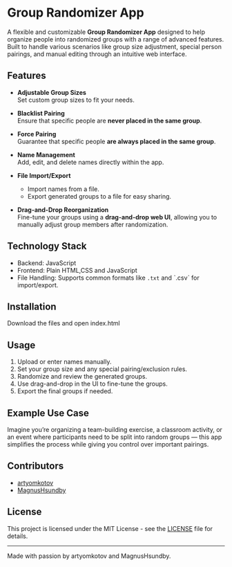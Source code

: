 # Group Randomizer App

A flexible and customizable **Group Randomizer App** designed to help organize people into randomized groups with a range of advanced features. Built to handle various scenarios like group size adjustment, special person pairings, and manual editing through an intuitive web interface.

## Features

- **Adjustable Group Sizes**  
  Set custom group sizes to fit your needs.
  
- **Blacklist Pairing**  
  Ensure that specific people are **never placed in the same group**.

- **Force Pairing**  
  Guarantee that specific people **are always placed in the same group**.

- **Name Management**  
  Add, edit, and delete names directly within the app.

- **File Import/Export**  
  - Import names from a file.
  - Export generated groups to a file for easy sharing.

- **Drag-and-Drop Reorganization**  
  Fine-tune your groups using a **drag-and-drop web UI**, allowing you to manually adjust group members after randomization.

## Technology Stack

- Backend: JavaScript
- Frontend: Plain HTML,CSS and JavaScript
- File Handling: Supports common formats like `.txt` and ˋ.csvˋ for import/export.

## Installation 

Download the files and open index.html

## Usage

1. Upload or enter names manually.
2. Set your group size and any special pairing/exclusion rules.
3. Randomize and review the generated groups.
4. Use drag-and-drop in the UI to fine-tune the groups.
5. Export the final groups if needed.

## Example Use Case

Imagine you’re organizing a team-building exercise, a classroom activity, or an event where participants need to be split into random groups — this app simplifies the process while giving you control over important pairings.

## Contributors

- [artyomkotov](https://github.com/artyomkotov)
- [MagnusHsundby](https://github.com/MagnusHsundby)

## License

This project is licensed under the MIT License - see the [LICENSE](LICENSE) file for details.

---

Made with passion by artyomkotov and MagnusHsundby.
